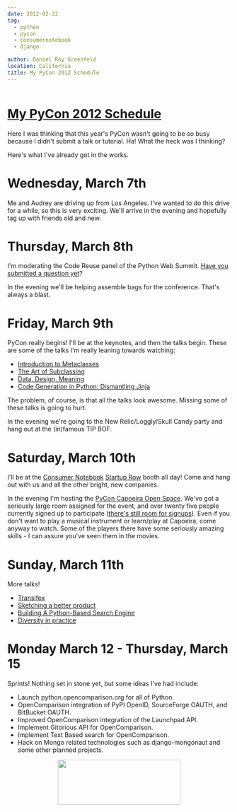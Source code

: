 ```yaml
---
date: 2012-02-22
tag:
  - python
  - pycon
  - consumernotebook
  - django

author: Daniel Roy Greenfeld
location: California
title: My PyCon 2012 Schedule
---
```


<div class="twelve wide column">
  <h1 class="ui block header">
    <div class="content">
      <a href="/my-pycon-2012-schedule ">My PyCon 2012 Schedule</a>
    </div>
  </h1>
  <p>
    Here I was thinking that this year's PyCon wasn't going to be so busy
    because I didn't submit a talk or tutorial. Ha! What the heck was I
    thinking?
  </p>
  <p>Here's what I've already got in the works.</p>
  <h1 id="wednesday-march-7th">Wednesday, March 7th</h1>
  <p>
    Me and Audrey are driving up from Los Angeles. I've wanted to do this drive
    for a while, so this is very exciting. We'll arrive in the evening and
    hopefully tag up with friends old and new.
  </p>
  <h1 id="thursday-march-8th">Thursday, March 8th</h1>
  <p>
    I'm moderating the Code Reuse panel of the Python Web Summit.
    <a
      href="http://www.google.com/moderator/#15/e=1c9a94&amp;t=1c9a94.43"
      target="_blank"
      >Have you submitted a question yet</a
    >?
  </p>
  <p>
    In the evening we'll be helping assemble bags for the conference. That's
    always a blast.
  </p>
  <h1 id="friday-march-9th">Friday, March 9th</h1>
  <p>
    PyCon really begins! I'll be at the keynotes, and then the talks begin.
    These are some of the talks I'm really leaning towards watching:
  </p>
  <ul>
    <li>
      <a
        href="https://us.pycon.org/2012/schedule/presentation/64/"
        target="_blank"
        >Introduction to Metaclasses</a
      >
    </li>
    <li>
      <a
        href="https://us.pycon.org/2012/schedule/presentation/399/"
        target="_blank"
        >The Art of Subclassing</a
      >
    </li>
    <li>
      <a
        href="https://us.pycon.org/2012/schedule/presentation/249/"
        target="_blank"
        >Data, Design, Meaning</a
      >
    </li>
    <li>
      <a
        href="https://us.pycon.org/2012/schedule/presentation/246/"
        target="_blank"
        >Code Generation in Python: Dismantling Jinja</a
      >
    </li>
  </ul>
  <p>
    The problem, of course, is that all the talks look awesome. Missing some of
    these talks is going to hurt.
  </p>
  <p>
    In the evening we're going to the New Relic/Loggly/Skull Candy party and
    hang out at the (in)famous TIP BOF.
  </p>
  <h1 id="saturday-march-10th">Saturday, March 10th</h1>
  <p>
    I'll be at the
    <a href="http://consumernotebook.com" target="_blank">Consumer Notebook</a>
    <a
      href="http://pycon.blogspot.com/2012/02/startup-row-winners-for-pycon-2012 "
      target="_blank"
      >Startup Row</a
    >
    booth all day! Come and hang out with us and all the other bright, new
    companies.
  </p>
  <p>
    In the evening I'm hosting the
    <a
      href="https://us.pycon.org/2012/community/openspaces/capoeira/"
      target="_blank"
      >PyCon Capoeira Open Space</a
    >. We've got a seriously large room assigned for the event, and over twenty
    five people currently signed up to participate (<a
      href="http://bit.ly/pycon-capoeira"
      target="_blank"
      >there's still room for signups</a
    >). Even if you don't want to play a musical instrument or learn/play at
    Capoeira, come anyway to watch. Some of the players there have some
    seriously amazing skills - I can assure you've seen them in the movies.
  </p>
  <h1 id="sunday-march-11th">Sunday, March 11th</h1>
  <p>More talks!</p>
  <ul>
    <li>
      <a
        href="https://us.pycon.org/2012/schedule/presentation/482/"
        target="_blank"
        >Transifex</a
      >
    </li>
    <li>
      <a
        href="https://us.pycon.org/2012/schedule/presentation/301/"
        target="_blank"
        >Sketching a better product</a
      >
    </li>
    <li>
      <a
        href="https://us.pycon.org/2012/schedule/presentation/66/"
        target="_blank"
        >Building A Python-Based Search Engine</a
      >
    </li>
    <li>
      <a
        href="https://us.pycon.org/2012/schedule/presentation/168/"
        target="_blank"
        >Diversity in practice</a
      >
    </li>
  </ul>
  <h1 id="monday-march-12-thursday-march-15">
    Monday March 12 - Thursday, March 15
  </h1>
  <p>Sprints! Nothing set in stone yet, but some ideas I've had include:</p>
  <ul>
    <li>Launch python.opencomparison.org for all of Python.</li>
    <li>
      OpenComparison integration of PyPI OpenID, SourceForge OAUTH, and
      BitBucket OAUTH.
    </li>
    <li>Improved OpenComparison integration of the Launchpad API.</li>
    <li>Implement Gitorious API for OpenComparison.</li>
    <li>Implement Text Based search for OpenComparison.</li>
    <li>
      Hack on Mongo related technologies such as django-mongonaut and some other
      planned projects.
    </li>
  </ul>
  <div style="text-align: center;">
    <a href="https://us.pycon.org/2012/" target="_blank"
      ><img
        border="0"
        height="102"
        src="http://1.bp.blogspot.com/-fa4jnLXs1so/TniyemLkoiI/AAAAAAAAAqo/LjZqklTFBXk/s400/pycon2012.png"
        width="277"
    /></a>
  </div>
     
</div>
